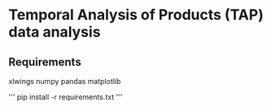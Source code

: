 # Temporal Analysis of Products (TAP) data analysis

## Requirements
xlwings
numpy 
pandas
matplotlib

'''
pip install -r requirements.txt
'''


